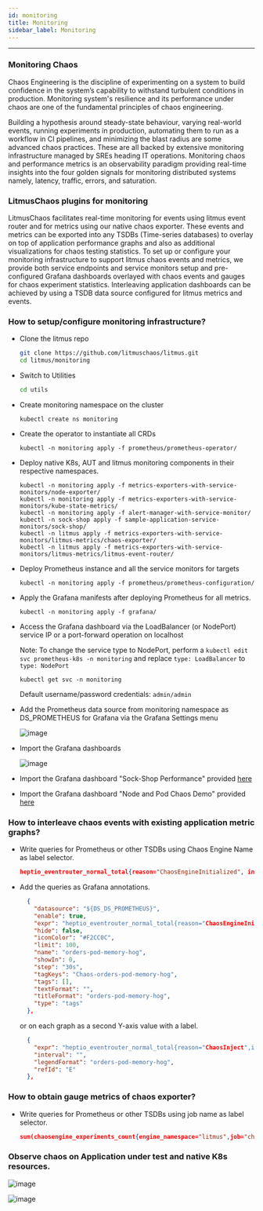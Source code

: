 ```yaml
---
id: monitoring
title: Monitoring
sidebar_label: Monitoring
---
```

---

### Monitoring Chaos

Chaos Engineering is the discipline of experimenting on a system to build confidence in the system’s capability to withstand turbulent conditions in production. Monitoring system's resilience and its performance under chaos are one of the fundamental principles of chaos engineering.

Building a hypothesis around steady-state behaviour, varying real-world events, running experiments in production, automating them to run as a workflow in CI pipelines, and minimizing the blast radius are some advanced chaos practices. These are all backed by extensive monitoring infrastructure managed by SREs heading IT operations. Monitoring chaos and performance metrics is an observability paradigm providing real-time insights into the four golden signals for monitoring distributed systems namely, latency, traffic, errors, and saturation.

### LitmusChaos plugins for monitoring

LitmusChaos facilitates real-time monitoring for events using litmus event router and for metrics using our native chaos exporter. These events and metrics can be exported into any TSDBs (Time-series databases) to overlay on top of application performance graphs and also as additional visualizations for chaos testing statistics. To set up or configure your monitoring infrastructure to support litmus chaos events and metrics, we provide both service endpoints and service monitors setup and pre-configured Grafana dashboards overlayed with chaos events and gauges for chaos experiment statistics. Interleaving application dashboards can be achieved by using a TSDB data source configured for litmus metrics and events.

### How to setup/configure monitoring infrastructure?

- Clone the litmus repo

  ```bash
  git clone https://github.com/litmuschaos/litmus.git
  cd litmus/monitoring
  ```

- Switch to Utilities

  ```bash
  cd utils
  ```

- Create monitoring namespace on the cluster

  ```
  kubectl create ns monitoring
  ```

- Create the operator to instantiate all CRDs

  ```
  kubectl -n monitoring apply -f prometheus/prometheus-operator/
  ```

- Deploy native K8s, AUT and litmus monitoring components in their respective namespaces.

  ```
  kubectl -n monitoring apply -f metrics-exporters-with-service-monitors/node-exporter/
  kubectl -n monitoring apply -f metrics-exporters-with-service-monitors/kube-state-metrics/
  kubectl -n monitoring apply -f alert-manager-with-service-monitor/
  kubectl -n sock-shop apply -f sample-application-service-monitors/sock-shop/
  kubectl -n litmus apply -f metrics-exporters-with-service-monitors/litmus-metrics/chaos-exporter/
  kubectl -n litmus apply -f metrics-exporters-with-service-monitors/litmus-metrics/litmus-event-router/
  ```

- Deploy Prometheus instance and all the service monitors for targets

  ```
  kubectl -n monitoring apply -f prometheus/prometheus-configuration/
  ```

- Apply the Grafana manifests after deploying Prometheus for all metrics.

  ```
  kubectl -n monitoring apply -f grafana/
  ```

- Access the Grafana dashboard via the LoadBalancer (or NodePort) service IP or a port-forward operation on localhost

  Note: To change the service type to NodePort, perform a `kubectl edit svc prometheus-k8s -n monitoring` and replace
  `type: LoadBalancer` to `type: NodePort`

  ```
  kubectl get svc -n monitoring
  ```

  Default username/password credentials: `admin/admin`

- Add the Prometheus data source from monitoring namespace as DS_PROMETHEUS for Grafana via the Grafana Settings menu

  ![image](https://github.com/litmuschaos/litmus/blob/master/monitoring/screenshots/data-source-config.png?raw=true)

- Import the Grafana dashboards

  ![image](https://github.com/litmuschaos/litmus/blob/master/monitoring/screenshots/import-dashboard.png?raw=true)

- Import the Grafana dashboard "Sock-Shop Performance" provided [here](https://raw.githubusercontent.com/litmuschaos/litmus/master/monitoring/grafana-dashboards/sock-shop/Sock-Shop-Performance-Under-Chaos.json)

- Import the Grafana dashboard "Node and Pod Chaos Demo" provided [here](https://raw.githubusercontent.com/litmuschaos/litmus/master/monitoring/grafana-dashboards/kubernetes/Node-and-pod-metrics-dashboard.json)

### How to interleave chaos events with existing application metric graphs?

- Write queries for Prometheus or other TSDBs using Chaos Engine Name as label selector.

  ```json
  heptio_eventrouter_normal_total{reason="ChaosEngineInitialized", involved_object_namespace="litmus",involved_object_name="orders-pod-memory-hog", involved_object_kind="ChaosEngine"} - on () (heptio_eventrouter_normal_total{reason="ChaosEngineCompleted", involved_object_namespace="litmus",involved_object_name="orders-pod-memory-hog", involved_object_kind="ChaosEngine"} OR on() vector(0)) 
  ```

- Add the queries as Grafana annotations. 

  ```json
    {
      "datasource": "${DS_DS_PROMETHEUS}",
      "enable": true,
      "expr": "heptio_eventrouter_normal_total{reason="ChaosEngineInitialized", involved_object_namespace="litmus",involved_object_name="orders-pod-memory-hog", involved_object_kind="ChaosEngine"} - on () (heptio_eventrouter_normal_total{reason="ChaosEngineCompleted", involved_object_namespace="litmus",involved_object_name="orders-pod-memory-hog", involved_object_kind="ChaosEngine"} OR on() vector(0))",
      "hide": false,
      "iconColor": "#F2CC0C",
      "limit": 100,
      "name": "orders-pod-memory-hog",
      "showIn": 0,
      "step": "30s",
      "tagKeys": "Chaos-orders-pod-memory-hog",
      "tags": [],
      "textFormat": "",
      "titleFormat": "orders-pod-memory-hog",
      "type": "tags"
    },
  ```

  or on each graph as a second Y-axis value with a label.

  ```json
    {
      "expr": "heptio_eventrouter_normal_total{reason="ChaosInject",involved_object_name="orders-pod-memory-hog", involved_object_namespace="litmus", involved_object_kind="ChaosEngine"} - on () (heptio_eventrouter_normal_total{reason="ChaosEngineCompleted",involved_object_name="orders-pod-memory-hog", involved_object_namespace="litmus", involved_object_kind="ChaosEngine"} OR on() vector(0))",
      "interval": "",
      "legendFormat": "orders-pod-memory-hog",
      "refId": "E"
    },
  ```

### How to obtain gauge metrics of chaos exporter?

- Write queries for Prometheus or other TSDBs using job name as label selector.

  ```json
  sum(chaosengine_experiments_count{engine_namespace="litmus",job="chaos-monitor"})
  ```

### Observe chaos on Application under test and native K8s resources.

![image](https://github.com/litmuschaos/litmus/blob/master/monitoring/screenshots/Sock-Shop-Dashboard.png?raw=true)

![image](https://github.com/litmuschaos/litmus/blob/master/monitoring/screenshots/Node-and-Pod-metrics-Dashboard.png?raw=true)